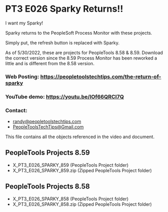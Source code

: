 # PT3 E026 Sparky Returns!!

I want my Sparky!

Sparky returns to the PeopleSoft Process Monitor with these projects.   

Simply put, the refresh button is replaced with Sparky.   

As of 5/30/2022, these are projects for PeopleTools 8.58 & 8.59.   Download the correct version since the 8.59 Process Monitor has been reworked a little and is different from the 8.58 version.

### Web Posting: https://peopletoolstechtips.com/the-return-of-sparky

### YouTube demo: https://youtu.be/lOf66QRCI7Q

### Contact:  
* randy@peopletoolstechtips.com  
* PeopleToolsTechTips@Gmail.com

This file contains all the objects referenced in the video and document. 

## PeopleTools Projects 8.59
* X_PT3_E026_SPARKY_859 (PeopleTools Project folder)  
* X_PT3_E026_SPARKY_859.zip (Zipped PeopleTools Project folder)  

## PeopleTools Projects 8.58
* X_PT3_E026_SPARKY_858 (PeopleTools Project folder)  
* X_PT3_E026_SPARKY_858.zip (Zipped PeopleTools Project folder)  

